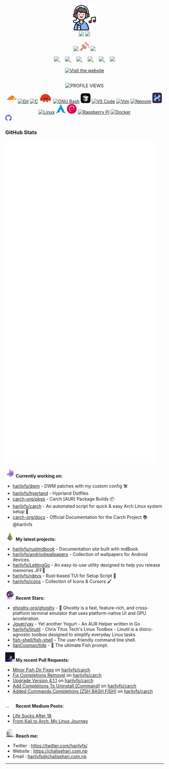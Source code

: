 <div align="center">

<img src='https://github.com/harilvfs/assets/blob/main/harilvfs/listen.png' width="80"> 
</div>

<div align="center">
  <img src="https://img.shields.io/badge/OS-Linux-FF6961?style=for-the-badge&logo=linux&color=dbb6ed&logoColor=yellow&labelColor=1c1c29" />
  <img src="https://img.shields.io/badge/Distro-Arch-00CED1?style=for-the-badge&logo=arch-linux&color=7dc4e4&logoColor=blue&labelColor=1c1c29" />
</div>

<div align="center">

<img src="https://img.shields.io/badge/Catppuccin-blue?colorA=363a4f&colorB=b7bdf8&style=for-the-badge"> <img src='https://github.com/harilvfs/assets/blob/main/themes/themes.png' width="30"> <img src="https://img.shields.io/badge/Nord-orange?style=for-the-badge&colorA=4c566a&colorB=88c0d0">
</div>

<div align="center">
   <a href="https://discord.com/invite/8NJWstnUHd">
       <picture>
           <source height="35px" media="(prefers-color-scheme: dark)" srcset="https://raw.githubusercontent.com/harilvfs/social-icons/refs/heads/master/SVG/Black/Discord_black.svg" />
           <img height="35px" src="https://raw.githubusercontent.com/harilvfs/social-icons/refs/heads/master/SVG/Black/Discord_black.svg" />
       </picture>
   </a>&nbsp;&nbsp;&nbsp;
   <a href="https://reddit.com/u/aayush-le">
       <picture>
           <source height="35px" media="(prefers-color-scheme: dark)" srcset="https://github.com/harilvfs/social-icons/raw/refs/heads/master/SVG/Black/Reddit_black.svg" />
           <img height="35px" src="https://github.com/harilvfs/social-icons/raw/refs/heads/master/SVG/Black/Reddit_black.svg" />
       </picture>
   </a>&nbsp;&nbsp;&nbsp;
   <a href="https://t.me/+ZB_xmsYtIE0yNWNl">
      <picture>
         <source height="35px" media="(prefers-color-scheme: dark)" srcset="https://github.com/harilvfs/social-icons/raw/refs/heads/master/SVG/Black/Telegram_black.svg" />
         <img height="35px" src="https://github.com/harilvfs/social-icons/raw/refs/heads/master/SVG/Black/Telegram_black.svg" />
      </picture>
   </a>&nbsp;&nbsp;&nbsp;
   <a href="https://medium.com/@aayushchalise">
      <picture>
         <source height="35px" media="(prefers-color-scheme: dark)" srcset="https://github.com/harilvfs/social-icons/raw/refs/heads/master/SVG/Black/Medium_black.svg" />
         <img height="35px" src="https://github.com/harilvfs/social-icons/raw/refs/heads/master/SVG/Black/Medium_black.svg" />
     </picture>
   </a>&nbsp;&nbsp;&nbsp;
        <a href="https://www.twitch.tv/aayushchalese">
      <picture>
         <source height="35px" media="(prefers-color-scheme: dark)" srcset="https://github.com/harilvfs/social-icons/raw/refs/heads/master/SVG/Black/Twitch_black.svg" />
         <img height="35px" src="https://github.com/harilvfs/social-icons/raw/refs/heads/master/SVG/Black/Twitch_black.svg" />
     </picture>
   </a>&nbsp;&nbsp;&nbsp;
   <a href="https://x.com/harilvfs">
      <picture>
         <source height="35px"  media="(prefers-color-scheme: dark)" srcset="https://github.com/harilvfs/social-icons/raw/refs/heads/master/SVG/Black/Twitter_black.svg">
         <img height="35px" src="https://github.com/harilvfs/social-icons/raw/refs/heads/master/SVG/Black/Twitter_black.svg" />
      </picture>
   </a>
</div>
<br>
<div align="center">
<a href="https://chalisehari.com.np"><img alt="Visit the website" height="40" src="https://cdn.jsdelivr.net/npm/@intergrav/devins-badges@3/assets/cozy/documentation/website_vector.svg"></a>
  </div>
<br>
<p align="center">
  <img src="https://komarev.com/ghpvc/?username=aayushx402&label=PROFILE%20VIEWS&style=for-the-badge&color=blue" alt="PROFILE  VIEWS">
</p>

<div align="center">
<a href="https://www.cloudflare.com/" target="_blank" rel="noreferrer"><img src="https://github.com/harilvfs/assets/blob/main/harilvfs/cloudflare.png" width="30" height="31" alt="Cloudflare" /></a> <a href="https://git-scm.com/" target="_blank" rel="noreferrer"><img src="https://raw.githubusercontent.com/danielcranney/readme-generator/main/public/icons/skills/git-colored.svg" width="30" height="30" alt="Git" /></a> <a href="https://docs.microsoft.com/en-us/cpp/?view=msvc-170" target="_blank" rel="noreferrer"><img src="https://raw.githubusercontent.com/danielcranney/readme-generator/main/public/icons/skills/c-colored.svg" width="30" height="30" alt="C" /></a>  <a href="https://www.rust-lang.org/" target="_blank" rel="noreferrer"><img src="https://github.com/harilvfs/assets/blob/main/harilvfs/rust.png" width="40" height="31" alt="Rust" /></a> <a href="https://www.gnu.org/software/bash/" target="_blank" rel="noreferrer"><img src="https://raw.githubusercontent.com/danielcranney/readme-generator/main/public/icons/skills/gnubash-colored.svg" width="31" height="31" alt="GNU Bash" /></a> <a href="https://www.cursor.com/" target="_blank" rel="noreferrer"><img src="https://raw.githubusercontent.com/harilvfs/assets/refs/heads/main/harilvfs/cursor.svg" width="31" height="31" alt="cursor" /></a> <a href="https://code.visualstudio.com/" target="_blank" rel="noreferrer"><img src="https://raw.githubusercontent.com/danielcranney/readme-generator/main/public/icons/skills/visualstudiocode-colored.svg" width="31" height="31" alt="VS Code" /></a> <a href="https://www.vim.org/" target="_blank" rel="noreferrer"><img src="https://raw.githubusercontent.com/danielcranney/readme-generator/main/public/icons/skills/vim-colored.svg" width="31" height="31" alt="Vim" /></a> <a href="https://neovim.io/" target="_blank" rel="noreferrer"><img src="https://raw.githubusercontent.com/danielcranney/readme-generator/main/public/icons/skills/neovim-colored.svg" width="31" height="31" alt="Neovim" /></a> <a href="https://helix-editor.com/" target="_blank" rel="noreferrer"><img src="https://github.com/harilvfs/assets/blob/main/harilvfs/helix.png" width="30" height="33" alt="helix" /></a> <a href="https://www.linux.org" target="_blank" rel="noreferrer"><img src="https://raw.githubusercontent.com/danielcranney/readme-generator/main/public/icons/skills/linux-colored.svg" width="31" height="31" alt="Linux" /></a> <a href="https://archlinux.org/" target="_blank" rel="noreferrer"><img src="https://github.com/harilvfs/assets/blob/main/harilvfs/archx.png" width="31" height="31" alt="archlinux" /></a> <a href="https://www.debian.org/" target="_blank" rel="noreferrer"><img src="https://github.com/harilvfs/assets/blob/main/harilvfs/debianx.png" width="31" height="31" alt="Debian" /></a> <a href="https://www.raspberrypi.org/" target="_blank" rel="noreferrer"><img src="https://raw.githubusercontent.com/danielcranney/readme-generator/main/public/icons/skills/raspberrypi-colored.svg" width="31" height="31" alt="Raspberry Pi" /></a> <a href="https://www.docker.com/" target="_blank" rel="noreferrer"><img src="https://raw.githubusercontent.com/danielcranney/readme-generator/main/public/icons/skills/docker-colored.svg" width="31" height="31" alt="Docker" /></a>
</div>

<img src='https://github.com/harilvfs/assets/blob/main/harilvfs/noseek.png' width="20"> 
  
### GitHub Stats 

<p align="left"><img src="https://raw.githubusercontent.com/harilvfs/harilvfs/refs/heads/main/github-metrics.svg" /></p>

<strong><img src='https://github.com/harilvfs/assets/blob/main/github-gifs/242390692-0b335028-1d3d-4ee5-b5b3-a373d499be7e.gif' width="30"> Currently working on: </strong>

- [harilvfs/dwm](https://github.com/harilvfs/dwm) -   DWM patches with my custom config 🛠️
- [harilvfs/hyprland](https://github.com/harilvfs/hyprland) - Hyprland Dotfiles 
- [carch-org/pkgs](https://github.com/carch-org/pkgs) - Carch [AUR] Package Builds 📦
- [harilvfs/carch](https://github.com/harilvfs/carch) - An automated script for quick &amp; easy Arch Linux system setup 🧩
- [carch-org/docs](https://github.com/carch-org/docs) - Official Documentation for the Carch Project 📚 @harilvfs

<strong><img src='https://github.com/harilvfs/assets/blob/main/github-gifs/Christmas%20Tree.png' width="30"> My latest projects: </strong>

- [harilvfs/rustmdbook](https://github.com/harilvfs/rustmdbook) - Documentation site built with mdBook.
- [harilvfs/andriodwallpapers](https://github.com/harilvfs/andriodwallpapers) - Collection of wallpapers for Android devices.
- [harilvfs/LettingGo](https://github.com/harilvfs/LettingGo) - An easy-to-use utility designed to help you release memories JFF🐍
- [harilvfs/rdevs](https://github.com/harilvfs/rdevs) - Rust-based TUI for Setup Script 🦀
- [harilvfs/icons](https://github.com/harilvfs/icons) - Collection of Icons &amp; Cursors 🖌️

<strong><img src='https://github.com/harilvfs/assets/blob/main/images/Crystal%20Ball.png' width="30"> Recent Stars: </strong>

- [ghostty-org/ghostty](https://github.com/ghostty-org/ghostty) - 👻 Ghostty is a fast, feature-rich, and cross-platform terminal emulator that uses platform-native UI and GPU acceleration.
- [Jguer/yay](https://github.com/Jguer/yay) - Yet another Yogurt - An AUR Helper written in Go
- [harilvfs/linutil](https://github.com/harilvfs/linutil) - Chris Titus Tech&#39;s Linux Toolbox - Linutil is a distro-agnostic toolbox designed to simplify everyday Linux tasks.
- [fish-shell/fish-shell](https://github.com/fish-shell/fish-shell) - The user-friendly command line shell.
- [IlanCosman/tide](https://github.com/IlanCosman/tide) - 🌊 The ultimate Fish prompt.

<strong><img src='https://github.com/harilvfs/assets/blob/main/github-gifs/212898774-0a96dc1d-c908-4ce8-9dd7-a71aab6e1c2b.gif' width="30"> My recent Pull Requests: </strong>

- [Minor Fish Dir Fixes](https://github.com/harilvfs/carch/pull/224) on [harilvfs/carch](https://github.com/harilvfs/carch)
- [Fix Completions Removel](https://github.com/harilvfs/carch/pull/222) on [harilvfs/carch](https://github.com/harilvfs/carch)
- [Upgrade Version 4.1.1](https://github.com/harilvfs/carch/pull/221) on [harilvfs/carch](https://github.com/harilvfs/carch)
- [Add Completions To Uninstall [Command]](https://github.com/harilvfs/carch/pull/220) on [harilvfs/carch](https://github.com/harilvfs/carch)
- [Added Commands Completions [ZSH BASH FISH]](https://github.com/harilvfs/carch/pull/219) on [harilvfs/carch](https://github.com/harilvfs/carch)

<strong><img src='https://github.com/harilvfs/assets/blob/main/github-gifs/238201078-6f564d9a-467a-4bba-ad3a-8527c8ab79ae.gif' width="30"> Recent Medium Posts: </strong>

- [Life Sucks After 18](https://medium.com/@aayushchalise/life-sucks-after-18-c80e9a4c7944?source=rss-78f8a98217ed------2)
- [From Kali to Arch: My Linux Journey](https://medium.com/@aayushchalise/from-kali-to-arch-my-linux-journey-7943648dc579?source=rss-78f8a98217ed------2)

<strong><img src='https://github.com/harilvfs/assets/blob/main/github-gifs/216120974-24a76b31-7f39-41f1-a38f-b3c1377cc612.png' width="30"> Reach me:</strong>
- Twitter   : <https://twitter.com/harilvfs/>
- Website   : <https://chalisehari.com.np>
- Email     : [harilvfs@chalisehari.com.np](mailto:harilvfs@chalisehari.com.np)

---

